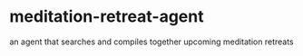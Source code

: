# meditation-retreat-agent
an agent that searches and compiles together upcoming meditation retreats
